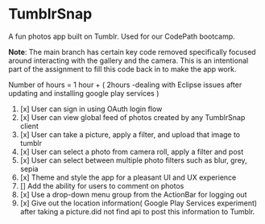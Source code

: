 # TumblrSnap
A fun photos app built on Tumblr. Used for our CodePath bootcamp.

**Note**: The main branch has certain key code removed specifically focused around interacting with the gallery and the camera. 
This is an intentional part of the assignment to fill this code back in to make the app work.

Number of hours = 1 hour + ( 2hours -dealing with Eclipse issues after updating and installing google play services )

1. [x] User can sign in using OAuth login flow
2. [x] User can view global feed of photos created by any TumblrSnap client
3. [x] User can take a picture, apply a filter, and upload that image to tumblr
4. [x] User can select a photo from camera roll, apply a filter and post
5. [x] User can select between multiple photo filters such as blur, grey, sepia
6. [x] Theme and style the app for a pleasant UI and UX experience
7. [] Add the ability for users to comment on photos
8. [x] Use a drop-down menu group from the ActionBar for logging out
9. [x] Give out the location information( Google Play Services experiment)  after taking a picture.did not find api to post this information
to Tumblr.


